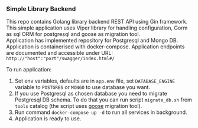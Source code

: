 ### Simple Library Backend
This repo contains Golang library backend REST API using Gin framework. 
This simple application uses Viper library for handling configuration, Gorm as sql ORM for postgresql and goose as migration tool.
</br>
Application has implemented repository for Postgresql and Mongo DB.
Application is containerised with docker-compose.
Application endpoints are documented and accessible under URL: `http://"host":"port"/swagger/index.html#/`

To run application:
1. Set env variables, defaults are in `app.env` file, set `DATABASE_ENGINE` variable to `POSTGRES` or `MONGO` to use database you want.
2. If you use Postgresql as chosen database you need to migrate Postgresql DB schema. To do that you can run script `migrate_db.sh` from `tools` catalog (the script uses [goose](https://github.com/pressly/goose#install) migration tool).
3. Run command `docker-compose up -d` to run all services in background.
4. Application is ready to use.
